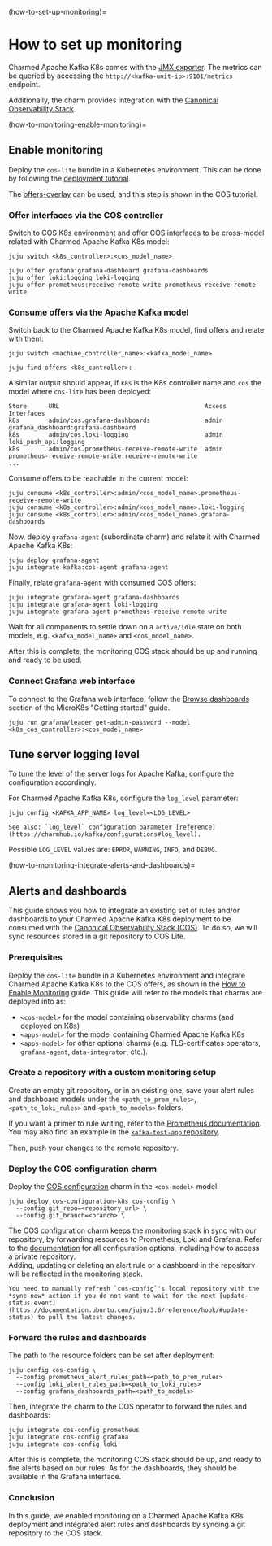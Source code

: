 (how-to-set-up-monitoring)=
# How to set up monitoring

Charmed Apache Kafka K8s comes with the [JMX exporter](https://github.com/prometheus/jmx_exporter/).
The metrics can be queried by accessing the `http://<kafka-unit-ip>:9101/metrics`  endpoint.

Additionally, the charm provides integration with the [Canonical Observability Stack](https://charmhub.io/topics/canonical-observability-stack).

(how-to-monitoring-enable-monitoring)=
## Enable monitoring

Deploy the `cos-lite` bundle in a Kubernetes environment. This can be done by following the
[deployment tutorial](https://charmhub.io/topics/canonical-observability-stack/tutorials/install-microk8s).

The [offers-overlay](https://github.com/canonical/cos-lite-bundle/blob/main/overlays/offers-overlay.yaml)
can be used, and this step is shown in the COS tutorial.

### Offer interfaces via the COS controller

Switch to COS K8s environment and offer COS interfaces to be cross-model related with Charmed Apache Kafka K8s model:

```shell
juju switch <k8s_controller>:<cos_model_name>

juju offer grafana:grafana-dashboard grafana-dashboards
juju offer loki:logging loki-logging
juju offer prometheus:receive-remote-write prometheus-receive-remote-write
```

### Consume offers via the Apache Kafka model

Switch back to the Charmed Apache Kafka K8s model, find offers and relate with them:

```shell
juju switch <machine_controller_name>:<kafka_model_name>

juju find-offers <k8s_controller>:
```

A similar output should appear, if `k8s` is the K8s controller name and `cos` the model where `cos-lite` has been deployed:

```shell
Store      URL                                        Access  Interfaces
k8s        admin/cos.grafana-dashboards               admin   grafana_dashboard:grafana-dashboard
k8s        admin/cos.loki-logging                     admin   loki_push_api:logging
k8s        admin/cos.prometheus-receive-remote-write  admin   prometheus-receive-remote-write:receive-remote-write
...
```

Consume offers to be reachable in the current model:

```shell
juju consume <k8s_controller>:admin/<cos_model_name>.prometheus-receive-remote-write
juju consume <k8s_controller>:admin/<cos_model_name>.loki-logging
juju consume <k8s_controller>:admin/<cos_model_name>.grafana-dashboards
```

Now, deploy `grafana-agent` (subordinate charm) and relate it with Charmed Apache Kafka K8s:

```shell
juju deploy grafana-agent
juju integrate kafka:cos-agent grafana-agent
```

Finally, relate `grafana-agent` with consumed COS offers:

```shell
juju integrate grafana-agent grafana-dashboards
juju integrate grafana-agent loki-logging
juju integrate grafana-agent prometheus-receive-remote-write
```

Wait for all components to settle down on a `active/idle` state on both models, e.g. `<kafka_model_name>` and `<cos_model_name>`.

After this is complete, the monitoring COS stack should be up and running and ready to be used.

### Connect Grafana web interface

To connect to the Grafana web interface, follow the [Browse dashboards](https://charmhub.io/topics/canonical-observability-stack/tutorials/install-microk8s?_ga=2.201254254.1948444620.1704703837-757109492.1701777558#heading--browse-dashboards) section of the MicroK8s "Getting started" guide.

```shell
juju run grafana/leader get-admin-password --model <k8s_cos_controller>:<cos_model_name>
```

## Tune server logging level

To tune the level of the server logs for Apache Kafka, configure the configuration accordingly.

For Charmed Apache Kafka K8s, configure the `log_level` parameter:

```shell
juju config <KAFKA_APP_NAME> log_level=<LOG_LEVEL>
```

```{tip}
See also: `log_level` configuration parameter [reference](https://charmhub.io/kafka/configurations#log_level).
```

Possible `LOG_LEVEL` values are: `ERROR`, `WARNING`, `INFO`, and `DEBUG`.

(how-to-monitoring-integrate-alerts-and-dashboards)=
## Alerts and dashboards

This guide shows you how to integrate an existing set of rules and/or dashboards to your Charmed Apache Kafka K8s deployment to be consumed with the [Canonical Observability Stack (COS)](https://charmhub.io/topics/canonical-observability-stack).
To do so, we will sync resources stored in a git repository to COS Lite.

### Prerequisites

Deploy the `cos-lite` bundle in a Kubernetes environment and integrate Charmed Apache Kafka K8s to the COS offers, as shown in the [How to Enable Monitoring](how-to-monitoring-enable-monitoring) guide.
This guide will refer to the models that charms are deployed into as:

* `<cos-model>` for the model containing observability charms (and deployed on K8s)
* `<apps-model>` for the model containing Charmed Apache Kafka K8s
* `<apps-model>` for other optional charms (e.g. TLS-certificates operators, `grafana-agent`, `data-integrator`, etc.).

### Create a repository with a custom monitoring setup

Create an empty git repository, or in an existing one, save your alert rules and dashboard models under the `<path_to_prom_rules>`, `<path_to_loki_rules>` and `<path_to_models>` folders.

If you want a primer to rule writing, refer to the [Prometheus documentation](https://prometheus.io/docs/prometheus/latest/configuration/alerting_rules/).  
You may also find an example in the [`kafka-test-app` repository](https://github.com/canonical/kafka-test-app).

Then, push your changes to the remote repository.

### Deploy the COS configuration charm

Deploy the [COS configuration](https://charmhub.io/cos-configuration-k8s) charm in the `<cos-model>` model:

```shell
juju deploy cos-configuration-k8s cos-config \
  --config git_repo=<repository_url> \
  --config git_branch=<branch> \
```

The COS configuration charm keeps the monitoring stack in sync with our repository, by forwarding resources to Prometheus, Loki and Grafana.
Refer to the [documentation](https://charmhub.io/cos-configuration-k8s/configure) for all configuration options, including how to access a private repository.  
Adding, updating or deleting an alert rule or a dashboard in the repository will be reflected in the monitoring stack.

```{note}
You need to manually refresh `cos-config`'s local repository with the *sync-now* action if you do not want to wait for the next [update-status event](https://documentation.ubuntu.com/juju/3.6/reference/hook/#update-status) to pull the latest changes.
```

### Forward the rules and dashboards

The path to the resource folders can be set after deployment:

```shell
juju config cos-config \
  --config prometheus_alert_rules_path=<path_to_prom_rules>
  --config loki_alert_rules_path=<path_to_loki_rules>
  --config grafana_dashboards_path=<path_to_models>
```

Then, integrate the charm to the COS operator to forward the rules and dashboards:

```shell
juju integrate cos-config prometheus
juju integrate cos-config grafana
juju integrate cos-config loki
```

After this is complete, the monitoring COS stack should be up, and ready to fire alerts based on our rules.
As for the dashboards, they should be available in the Grafana interface.

### Conclusion

In this guide, we enabled monitoring on a Charmed Apache Kafka K8s deployment and integrated alert rules and dashboards by syncing a git repository to the COS stack.
